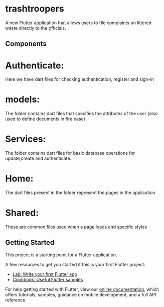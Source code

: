 # trashtroopers

A new Flutter application that allows users to file complaints on littered waste directly to the officials.

## Components
# Authenticate:
Here we have dart files for checking authentication, register and sign-in

# models:
The folder contains dart files that specifies the attributes of the user (also used to define documents in fire base)

# Services:
The folder contains dart files for basic database operations for update,create and authenticate.

# Home:
The dart files present in the folder represent the pages in the application

# Shared:
These are common files used when a page loads and specific styles

## Getting Started

This project is a starting point for a Flutter application.

A few resources to get you started if this is your first Flutter project:

- [Lab: Write your first Flutter app](https://flutter.dev/docs/get-started/codelab)
- [Cookbook: Useful Flutter samples](https://flutter.dev/docs/cookbook)

For help getting started with Flutter, view our
[online documentation](https://flutter.dev/docs), which offers tutorials,
samples, guidance on mobile development, and a full API reference.

